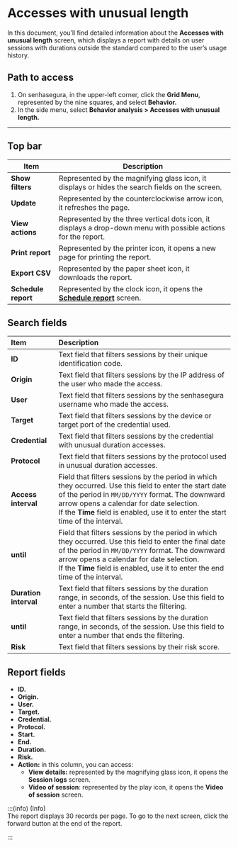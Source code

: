 # Accesses with unusual length

In this document, you’ll find detailed information about the **Accesses with unusual length** screen, which displays a report with details on user sessions with durations outside the standard compared to the user’s usage history.

## **Path to access**

1. On senhasegura, in the upper-left corner, click the **Grid Menu**, represented by the nine squares, and select **Behavior.**  
2. In the side menu, select **Behavior analysis > Accesses with unusual length.**

***
## **Top bar**

| Item | Description |
| ----- | ----- |
| **Show filters** | Represented by the magnifying glass icon, it displays or hides the search fields on the screen. |
| **Update** | Represented by the counterclockwise arrow icon, it refreshes the page. |
| **View actions** | Represented by the three vertical dots icon, it displays a drop-down menu with possible actions for the report. |
| **Print report** | Represented by the printer icon, it opens a new page for printing the report. |
| **Export CSV** | Represented by the paper sheet icon, it downloads the report. |
| **Schedule report** | Represented by the clock icon, it opens the [**Schedule report**](/v3-33/docs/general-information-how-to-issue-download-and-schedule-device-reports) screen. |

## **Search fields**

| Item | Description |
| :---- | :---- |
| **ID** | Text field that filters sessions by their unique identification code. |
| **Origin** | Text field that filters sessions by the IP address of the user who made the access. |
| **User** | Text field that filters sessions by the senhasegura username who made the access. |
| **Target** | Text field that filters sessions by the device or target port of the credential used. |
| **Credential** | Text field that filters sessions by the credential with unusual duration accesses. |
| **Protocol** | Text field that filters sessions by the protocol used in unusual duration accesses. |
| **Access interval** | Field that filters sessions by the period in which they occurred. Use this field to enter the start date of the period in `MM/DD/YYYY` format. The downward arrow opens a calendar for date selection. <br> If the **Time** field is enabled, use it to enter the start time of the interval. |
| **until** | Field that filters sessions by the period in which they occurred. Use this field to enter the final date of the period in `MM/DD/YYYY` format. The downward arrow opens a calendar for date selection.  <br> If the **Time** field is enabled, use it to enter the end time of the interval. |
| **Duration interval** | Text field that filters sessions by the duration range, in seconds, of the session. Use this field to enter a number that starts the filtering. |
| **until** | Text field that filters sessions by the duration range, in seconds, of the session. Use this field to enter a number that ends the filtering. |
| **Risk** | Text field that filters sessions by their risk score. |

## **Report fields**

* **ID.**  
* **Origin.**  
* **User.**  
* **Target.**  
* **Credential.**  
* **Protocol.**  
* **Start.**  
* **End.**  
* **Duration.**  
* **Risk.**  
* **Action:**  in this column, you can access:  
  * **View details:** represented by the magnifying glass icon, it opens the **Session logs** screen.  
  * **Video of session**: represented by the play icon, it opens the **Video of session** screen.  
    

:::(info) (Info)  
The report displays 30 records per page. To go to the next screen, click the forward button at the end of the report.

:::